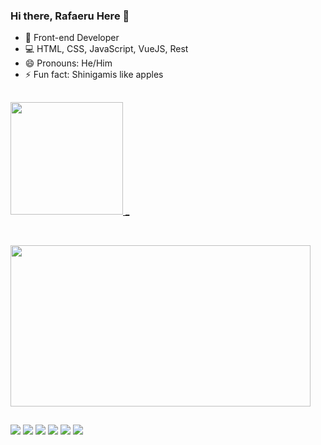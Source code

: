### Hi there, Rafaeru Here 👋

- 🔭 Front-end Developer
- 💻 HTML, CSS, JavaScript, VueJS, Rest
- 😄 Pronouns: He/Him
- ⚡ Fun fact: Shinigamis like apples

##

<div style="display: inline_block" align-items="center">
  <a href="https://github.com/rafaeru-png">
  <img height="180em" src="https://github-readme-stats.vercel.app/api?username=rafaeru-png&show_icons=true&theme=dracula&include_all_commits=true&count_private=true"/>
    _

<div style="display: inline_block"><br>

  ##
  
  <img src="https://media.giphy.com/media/ellxlkgbPTiM0/giphy.gif" width="480" height="258" frameBorder="1" class="giphy-embed" allowFullScreen></img><p></p>
</div>

##

  <a href="https://www.youtube.com/channel/UCOLYIcxQni313Z5zROV_coA" target="_blank"><img src="https://img.shields.io/badge/YouTube-FF0000?style=for-the-badge&logo=youtube&logoColor=white" target="_blank"></a>
  <a href="https://www.instagram.com/rafaeru.png/" target="_blank"><img src="https://img.shields.io/badge/-Instagram-%23E4405F?style=for-the-badge&logo=instagram&logoColor=white" target="_blank"></a>
 	<a href="https://www.twitch.tv/chillingrafaeru" target="_blank"><img src="https://img.shields.io/badge/Twitch-9146FF?style=for-the-badge&logo=twitch&logoColor=white" target="_blank"></a>
 <a href="https://discord.gg/wagxzStdcR" target="_blank"><img src="https://img.shields.io/badge/Discord-7289DA?style=for-the-badge&logo=discord&logoColor=white" target="_blank"></a> 
  <a href = "mailto:rafaeru.png@gmail.com"><img src="https://img.shields.io/badge/-Gmail-%23333?style=for-the-badge&logo=gmail&logoColor=white" target="_blank"></a>
  <a href="https://www.linkedin.com/in/rafael-santos-b9a438246/" target="_blank"><img src="https://img.shields.io/badge/-LinkedIn-%230077B5?style=for-the-badge&logo=linkedin&logoColor=white" target="_blank"></a>
  
</div>
